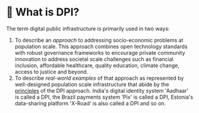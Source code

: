 # 🔆 What is DPI?

The term digital public infrastructure is primarily used in two ways:

1. To describe an _approach_ to addressing socio-economic problems at population scale. This approach combines open technology standards with robust governance frameworks to encourage private community innovation to address societal scale challenges such as financial inclusion, affordable healthcare, quality education, climate change, access to justice and beyond.&#x20;
2. To describe _real-world examples_ of that approach as represented by well-designed population scale infrastructure that abide by the [principles](dpi-tech-architecture-principles/) of the DPI approach. India's digital identity system 'Aadhaar' is called a DPI, the Brazil payments system 'Pix' is called a DPI, Estonia's data-sharing platform 'X-Road' is also called a DPI and so on.&#x20;

